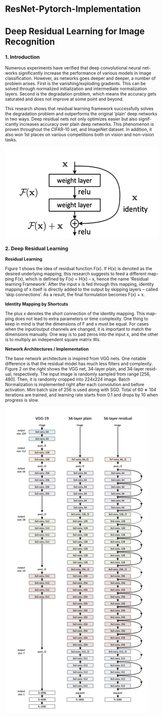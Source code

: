 # ResNet-Pytorch-Implementation

# Deep Residual Learning for Image Recognition

### 1. Introduction 

Numerous experiments have verified that deep convolutional neural net- works significantly increase the performance of various models in image classification. However, as networks goes deeper and deeper, a number of problem arises. First is the vanishing/exploding gradients. This can be solved through normalized initialization and intermediate normalization layers. Second is the degradation problem, which means the accuracy gets saturated and does not improve at some point and beyond.

This research shows that residual learning framework successfully solves the degradation problem and outperforms the original ‘plain’ deep networks in two ways. Deep residual nets not only optimizes easier but also signif- icantly increases accuracy over plain deep networks. This phenomenon is proven throughout the CIFAR-10 set, and ImageNet dataset. In addition, it also won 1st places on various competitions both on vision and non-vision tasks.

<img align="center" src="figure/Residual.png" height="300"/>

### 2. Deep Residual Learning 

**Residual Learning**

Figure 1 shows the idea of residual function F(x). If H(x) is denoted as the desired underlying mapping, this research suggests to feed a different map- ping F(x), which is defined by F(x) = H(x) – x, hence the name ‘Residual learning Framework’. After the input x is fed through this mapping, identity mapping of x itself is directly added to the output by skipping layers – called ‘skip connections’. As a result, the final formulation becomes F(x) + x.

**Identity Mapping by Shortcuts**

The plus x denotes the short connection of the identity mapping. This map- ping does not lead to extra parameters or time complexity. One thing to keep in mind is that the dimensions of F and x must be equal. For cases when the input/output channels are changed, it is important to match the dimensions manually. One way is to pad zeros into the input x, and the other is to multiply an independent square matrix Ws.

**Network Architectures / Implementation**

The base network architecture is inspired from VGG nets. One notable difference is that the residual model has much less filters and complexity. Figure 2 on the right shows the VGG net, 34-layer plain, and 34-layer resid- ual, respectively. The input image is randomly sampled from range [256, 480]. Then, it is randomly cropped into 224x224 image. Batch Normalization is implemented right after each convolution and before activation. Mini batch size of 256 is used along with SGD. Total of 60 ∗ 104 iterations are trained, and learning rate starts from 0.1 and drops by 10 when progress is slow.

<img align="center" src="figure/model.png" height="1000"/>

